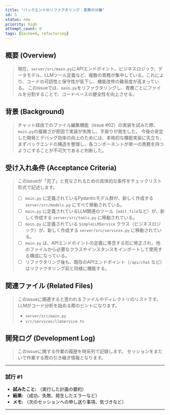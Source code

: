 ```yaml
---
title: "バックエンドのリファクタリング：責務の分離"
id: 3
status: new
priority: high
attempt_count: 0
tags: [backend, refactoring]
---
```


## 概要 (Overview)

> 現在、`server/src/main.py`にAPIエンドポイント、ビジネスロジック、データモデル、LLMツール定義など、複数の責務が集中している。これにより、コードの可読性と保守性が低下し、機能改修の難易度が高まっている。
> このissueでは、`main.py`をリファクタリングし、責務ごとにファイルを分割することで、コードベースの健全性を向上させる。

## 背景 (Background)

> チャット経由でのファイル編集機能（issue #02）の実装を試みた際、`main.py`の複雑さが原因で実装が失敗し、手戻りが発生した。
> 今後の安定した開発とデバッグ効率の向上のためには、本格的な機能実装に先立ち、まずバックエンドの構造を整理し、各コンポーネントが単一の責務を持つようにすることが不可欠であると判断した。

## 受け入れ条件 (Acceptance Criteria)

> このissueが「完了」と見なされるための具体的な条件をチェックリスト形式で記述します。
>
> - [ ] `main.py` に定義されているPydanticモデル群が、新しく作成する `server/src/models.py` にすべて移動されている。
> - [ ] `main.py` に定義されているLLM関連のツール（`edit_file`など）が、新しく作成する `server/src/tools.py` に移動されている。
> - [ ] `main.py` に定義されている `SimpleLLMService` クラス（ビジネスロジック）が、新しく作成する `server/src/services.py` に移動されている。
> - [ ] `main.py` は、APIエンドポイントの定義に専念する形に修正され、他のファイルから必要なクラスやインスタンスをインポートして使用する構成になっている。
> - [ ] リファクタリング後も、既存のAPIエンドポイント（`/api/chat` など）はリファクタリング前と同様に機能する。

## 関連ファイル (Related Files)

> このissueに関連すると思われるファイルやディレクトリのリストです。
> LLMがコード分析を始める際のヒントになります。
>
> - `server/src/main.py`
> - `src/services/llmService.ts`

## 開発ログ (Development Log)

> このissueに関する作業の履歴を時系列で記録します。
> セッションをまたいで作業する際の引き継ぎ情報となります。

---
### 試行 #1

- **試みたこと:** （実行した計画の要約）
- **結果:** （成功、失敗、発生したエラーなど）
- **メモ:** （次のセッションへの申し送り事項、気づきなど）

---
